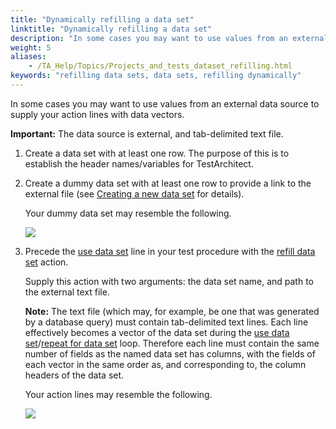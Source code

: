 ```yaml
--- 
title: "Dynamically refilling a data set"
linktitle: "Dynamically refilling a data set"
description: "In some cases you may want to use values from an external data source to supply your action lines with data vectors."
weight: 5
aliases: 
    - /TA_Help/Topics/Projects_and_tests_dataset_refilling.html
keywords: "refilling data sets, data sets, refilling dynamically"
---
```


In some cases you may want to use values from an external data source to supply your action lines with data vectors.

**Important:** The data source is external, and tab-delimited text file.

1.  Create a data set with at least one row. The purpose of this is to establish the header names/variables for TestArchitect.

2.  Create a dummy data set with at least one row to provide a link to the external file \(see [Creating a new data set](/TA_Help/Topics/Projects_and_tests_dataset_creation.html) for details\).

    Your dummy data set may resemble the following.

    ![](/images/TA_Help/Images/data_set_dummy.png)

3.  Precede the [use data set](/TA_Automation/Topics/bia_use_data_set.html) line in your test procedure with the [refill data set](/TA_Automation/Topics/bia_refill_data_set.html) action.

    Supply this action with two arguments: the data set name, and path to the external text file.

    **Note:** The text file \(which may, for example, be one that was generated by a database query\) must contain tab-delimited text lines. Each line effectively becomes a vector of the data set during the [use data set](/TA_Automation/Topics/bia_use_data_set.html)/[repeat for data set](/TA_Automation/Topics/bia_repeat_for_data_set.html) loop. Therefore each line must contain the same number of fields as the named data set has columns, with the fields of each vector in the same order as, and corresponding to, the column headers of the data set.

    Your action lines may resemble the following.

    ![](/images/TA_Help/Images/Data_Sets_refill.png)





